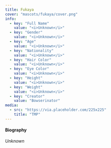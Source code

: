 ```yaml
---
title: Fukaya
cover: "mascots/fukaya/cover.png"
info:
  - key: "Full Name"
    value: "<i>Unknown</i>"
  - key: "Gender"
    value: "<i>Unknown</i>"
  - key: "Age"
    value: "<i>Unknown</i>"
  - key: "Nationality"
    value: "<i>Unknown</i>"
  - key: "Hair Color"
    value: "<i>Unknown</i>"
  - key: "Eye Color"
    value: "<i>Unknown</i>"
  - key: "Height"
    value: "<i>Unknown</i>"
  - key: "Weight"
    value: "<i>Unknown</i>"
  - key: "Creator"
    value: "Bowserinator"
media:
  - src: "https://via.placeholder.com/225x225"
    title: "TMP"
---
```


#### Biography

*Unknown*

